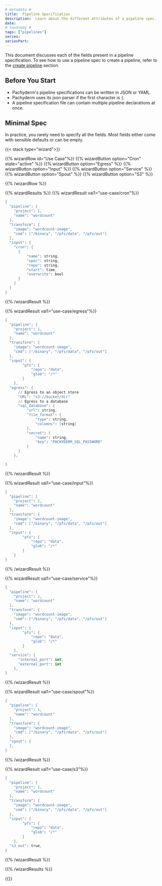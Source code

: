 ```yaml
---
# metadata # 
title:  Pipeline Specification
description:  Learn about the different attributes of a pipeline spec. 
date: 
# taxonomy #
tags: ["pipelines"]
series:
seriesPart:
---
```



This document discusses each of the fields present in a pipeline specification.
To see how to use a pipeline spec to create a pipeline, refer to the [create pipeline](../../how-tos/pipeline-operations/create-pipeline/#create-a-pipeline) section.

## Before You Start 
- Pachyderm's pipeline specifications can be written in JSON or YAML.
- Pachyderm uses its json parser if the first character is `{`.
- A pipeline specification file can contain multiple pipeline declarations at once.

<!-- 
## Manifest Format

### JSON Full Specifications

  ```s 
  {
    "pipeline": {
      "project": {
        "option": false,
        "name:" string
      },
      "name": string
    },
    "tf_job": {
      "tf_job": string,
    }
    "update": bool,
    [
      {
        "worker_id": string,
        "job_id": string,
        "datum_status" : {
          "started": timestamp,
          "data": []
        }
      }
    ],
    "reprocess": bool,
    "salt": string,
  }
 

  ```
## YAML Sample
  ```yaml
  pipeline:
    name: edges
  description: A pipeline that performs image edge detection by using the OpenCV library.
  input:
    pfs:
      glob: /*
      repo: images
  transform:
    cmd:
      - python3
      - /edges.py
    image: pachyderm/opencv
  ``` -->
 
## Minimal Spec 

In practice, you rarely need to specify all the fields.
Most fields either come with sensible defaults or can be empty.

{{< stack type="wizard">}}

{{% wizardRow id="Use Case"%}}
{{% wizardButton option="Cron" state="active" %}}
{{% wizardButton option="Egress" %}}
{{% wizardButton option="Input" %}}
{{% wizardButton option="Service" %}}
{{% wizardButton option="Spout" %}}
{{% wizardButton option="S3" %}}

{{% /wizardRow %}}

{{% wizardResults  %}}
{{% wizardResult val1="use-case/cron"%}}
```s
{
  "pipeline": {
    "project": 1,
    "name": "wordcount"
  },
  "transform": {
    "image": "wordcount-image",
    "cmd": ["/binary", "/pfs/data", "/pfs/out"]
  },
  "input": {
    "cron": {
      {
          "name": string,
          "spec": string,
          "repo": string,
          "start": time,
          "overwrite": bool
      }
    }
  }
}
```
{{% /wizardResult %}}

{{% wizardResult val1="use-case/egress"%}}
```s
{
  "pipeline": {
    "project": 1,
    "name": "wordcount"
  },
  "transform": {
    "image": "wordcount-image",
    "cmd": ["/binary", "/pfs/data", "/pfs/out"]
  },
  "input": {
        "pfs": {
            "repo": "data",
            "glob": "/*"
        }
    },
  "egress": {
      // Egress to an object store
      "URL": "s3://bucket/dir"
      // Egress to a database
      "sql_database": {
          "url": string,
          "file_format": {
              "type": string,
              "columns": [string]
          },
          "secret": {
              "name": string,
              "key": "PACHYDERM_SQL_PASSWORD"
          }
      }
    },

}
```
{{% /wizardResult %}}

{{% wizardResult val1="use-case/input"%}}
```s
{
  "pipeline": {
    "project": 1,
    "name": "wordcount"
  },
  "transform": {
    "image": "wordcount-image",
    "cmd": ["/binary", "/pfs/data", "/pfs/out"]
  },
  "input": {
        "pfs": {
            "repo": "data",
            "glob": "/*"
        }
    }
}
```
{{% /wizardResult %}}

{{% wizardResult val1="use-case/service"%}}
```s
{
  "pipeline": {
    "project": 1,
    "name": "wordcount"
  },
  "transform": {
    "image": "wordcount-image",
    "cmd": ["/binary", "/pfs/data", "/pfs/out"]
  },
  "input": {
        "pfs": {
            "repo": "data",
            "glob": "/*"
        }
    },
  "service": {
      "internal_port": int,
      "external_port": int
    },
}
```
{{% /wizardResult %}}

{{% wizardResult val1="use-case/spout"%}}
```s
{
  "pipeline": {
    "project": 1,
    "name": "wordcount"
  },
  "transform": {
    "image": "wordcount-image",
    "cmd": ["/binary", "/pfs/data", "/pfs/out"]
  },
  "spout": {
  },
}
```
{{% /wizardResult %}}

{{% wizardResult val1="use-case/s3"%}}
```s
{
  "pipeline": {
    "project": 1,
    "name": "wordcount"
  },
  "transform": {
    "image": "wordcount-image",
    "cmd": ["/binary", "/pfs/data", "/pfs/out"]
  },
  "input": {
        "pfs": {
            "repo": "data",
            "glob": "/*"
        }
    },
  "s3_out": true,
}
```
{{% /wizardResult %}}

{{% /wizardResults %}}

{{</stack>}}


<!-- 
## Attributes 

### Project (optional)

`pipeline.project` is the namespace that your pipeline belongs to. Pachyderm ships with a default project named `Default`; however, you can create your own using `pachctl create project foo`. See [Project Operations](/tbd) for more details. 

### Name (required)

`pipeline.name` is the name of the pipeline that you are creating. Each
pipeline needs to have a unique name. Pipeline names must meet the following
requirements:

- Include only alphanumeric characters, `_` and `-`.
- Begin or end with only alphanumeric characters (not `_` or `-`).
- Not exceed 63 characters in length.


## PPS Mounts and File Access

### Mount Paths

The root mount point is at `/pfs`, which contains:

- `/pfs/input_name` which is where you would find the datum.
  - Each input will be found here by its name, which defaults to the repo
  name if not specified.
- `/pfs/out` which is where you write any output. -->
